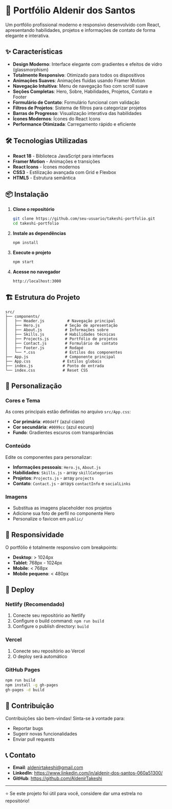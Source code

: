 # 🚀 Portfólio Aldenir dos Santos

Um portfólio profissional moderno e responsivo desenvolvido com React, apresentando habilidades, projetos e informações de contato de forma elegante e interativa.

## ✨ Características

- **Design Moderno**: Interface elegante com gradientes e efeitos de vidro (glassmorphism)
- **Totalmente Responsivo**: Otimizado para todos os dispositivos
- **Animações Suaves**: Animações fluidas usando Framer Motion
- **Navegação Intuitiva**: Menu de navegação fixo com scroll suave
- **Seções Completas**: Hero, Sobre, Habilidades, Projetos, Contato e Footer
- **Formulário de Contato**: Formulário funcional com validação
- **Filtros de Projetos**: Sistema de filtros para categorizar projetos
- **Barras de Progresso**: Visualização interativa das habilidades
- **Ícones Modernos**: Ícones do React Icons
- **Performance Otimizada**: Carregamento rápido e eficiente

## 🛠️ Tecnologias Utilizadas

- **React 18** - Biblioteca JavaScript para interfaces
- **Framer Motion** - Animações e transições
- **React Icons** - Ícones modernos
- **CSS3** - Estilização avançada com Grid e Flexbox
- **HTML5** - Estrutura semântica

## 📦 Instalação

1. **Clone o repositório**

   ```bash
   git clone https://github.com/seu-usuario/takeshi-portfolio.git
   cd takeshi-portfolio
   ```

2. **Instale as dependências**

   ```bash
   npm install
   ```

3. **Execute o projeto**

   ```bash
   npm start
   ```

4. **Acesse no navegador**
   ```
   http://localhost:3000
   ```

## 🏗️ Estrutura do Projeto

```
src/
├── components/
│   ├── Header.js          # Navegação principal
│   ├── Hero.js           # Seção de apresentação
│   ├── About.js          # Informações sobre
│   ├── Skills.js         # Habilidades técnicas
│   ├── Projects.js       # Portfólio de projetos
│   ├── Contact.js        # Formulário de contato
│   ├── Footer.js         # Rodapé
│   └── *.css             # Estilos dos componentes
├── App.js                # Componente principal
├── App.css              # Estilos globais
├── index.js             # Ponto de entrada
└── index.css            # Reset CSS
```

## 🎨 Personalização

### Cores e Tema

As cores principais estão definidas no arquivo `src/App.css`:

- **Cor primária**: `#00d4ff` (azul ciano)
- **Cor secundária**: `#0099cc` (azul escuro)
- **Fundo**: Gradientes escuros com transparências

### Conteúdo

Edite os componentes para personalizar:

- **Informações pessoais**: `Hero.js`, `About.js`
- **Habilidades**: `Skills.js` - array `skillCategories`
- **Projetos**: `Projects.js` - array `projects`
- **Contato**: `Contact.js` - arrays `contactInfo` e `socialLinks`

### Imagens

- Substitua as imagens placeholder nos projetos
- Adicione sua foto de perfil no componente Hero
- Personalize o favicon em `public/`

## 📱 Responsividade

O portfólio é totalmente responsivo com breakpoints:

- **Desktop**: > 1024px
- **Tablet**: 768px - 1024px
- **Mobile**: < 768px
- **Mobile pequeno**: < 480px

## 🚀 Deploy

### Netlify (Recomendado)

1. Conecte seu repositório ao Netlify
2. Configure o build command: `npm run build`
3. Configure o publish directory: `build`

### Vercel

1. Conecte seu repositório ao Vercel
2. O deploy será automático

### GitHub Pages

```bash
npm run build
npm install -g gh-pages
gh-pages -d build
```

<!--
## 📄 Licença

Este projeto está sob a licença MIT. Veja o arquivo [LICENSE](LICENSE) para mais detalhes. -->

## 🤝 Contribuição

Contribuições são bem-vindas! Sinta-se à vontade para:

- Reportar bugs
- Sugerir novas funcionalidades
- Enviar pull requests

## 📞 Contato

- **Email**: aldenirtakeshi@gmail.com
- **LinkedIn**: https://www.linkedin.com/in/aldenir-dos-santos-060a51300/
- **GitHub**: https://github.com/AldenirTakeshi

---

⭐ Se este projeto foi útil para você, considere dar uma estrela no repositório!
